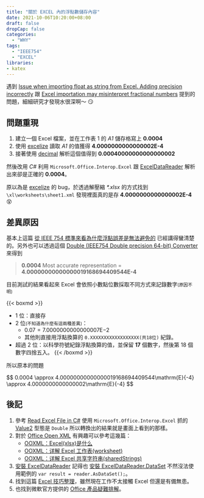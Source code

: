 ```yaml
---
title: "關於 EXCEL 內的浮點數儲存內容"
date: 2021-10-06T10:20:00+08:00
draft: false
dropCap: false
categories:
  - "WHY"
tags:
  - "IEEE754"
  - "EXCEL"
libraries:
- katex  
---
```


遇到 [Issue when importing float as string from Excel. Adding precision incorrectly](https://stackoverflow.com/questions/51025969/issue-when-importing-float-as-string-from-excel-adding-precision-incorrectly) 跟 [Excel importation may misinterpret fractional numbers](https://community.claris.com/en/s/question/0D50H00006ezK2L/excel-importation-may-misinterpret-fractional-numbers) 提到的問題，細細研究才發現水很深啊～ 😏

<!--more-->

## 問題重現

1. 建立一個 Excel 檔案，並在工作表 1 的 _A1_ 儲存格寫上 **0.0004**
2. 使用 [excelize](https://github.com/qax-os/excelize) 讀取 _A1_ 的值獲得 **4.0000000000000002E-4**
3. 接著使用 [decimal](https://github.com/shopspring/decimal) 解析這個值得到 **0.00040000000000000002**

然後改用 _C#_ 利用 `Microsoft.Office.Interop.Excel` 跟 [ExcelDataReader](https://github.com/ExcelDataReader/ExcelDataReader) 解析出來卻是正確的 **0.0004**。

原以為是 [excelize](https://github.com/qax-os/excelize) 的 bug，於透過解壓縮 _\*.xlsx_ 的方式找到 `\xl\worksheets\sheet1.xml` 發現裡面真的是存 **4.0000000000000002E-4** 😵

## 差異原因

基本上這篇 [從 IEEE 754 標準來看為什麼浮點誤差是無法避免的](https://medium.com/starbugs/see-why-floating-point-error-can-not-be-avoided-from-ieee-754-809720b32175) 已經講得蠻清楚的。另外也可以透過這個 [Double (IEEE754 Double precision 64-bit) Converter](https://www.binaryconvert.com/convert_double.html) 來得到

> **0.0004** Most accurate representation = **4.00000000000000019168694409544E-4**

目前測試的結果看起來 Excel 會依照小數點位數採取不同方式來記錄數字<small>(原因不明)</small>

{{< boxmd >}} 
- 1 位：直接存
- 2 位<small>(不知道為什麼有這兩種差異)</small>：
  + $0.07 = 7.0000000000000007\mathrm{E}{-2}$
  + 其他則直接用浮點換算的 `0.XXXXXXXXXXXXXXXXXX(共18位)` 紀錄。
- 超過 2 位：以科學符號紀錄浮點換算的值，並保留 **17** 個數字，然後第 18 個數字四捨五入。
{{< /boxmd >}}

所以原本的問題

<div>
$$
0.0004 \approx 4.00000000000000019168694409544\mathrm{E}{-4} \approx 4.0000000000000002\mathrm{E}{-4}
$$
</div>

## 後記

1. 參考 [Read Excel File in C#](https://coderwall.com/p/app3ya/read-excel-file-in-c) 使用 `Microsoft.Office.Interop.Excel` 抓的 [Value2](https://docs.microsoft.com/zh-tw/office/vba/api/excel.range.value2) 型態是 `Double` 所以轉換出的結果就是畫面上看到的那樣。
2. 對於 [Office Open XML](https://zh.wikipedia.org/wiki/Office_Open_XML) 有興趣可以參考這幾篇：
    - [OOXML：Excel(xlsx)是什么](https://insutanto.net/code-notes/2021-05/ooxml/what-is-excel-xlsx)
    - [OOXML：详解 Excel 工作表(worksheet)](https://insutanto.net/code-notes/2021-05/ooxml/what-is-excel-worksheet)
    - [OOXML：详解 Excel 共享字符串(sharedStrings)](https://insutanto.net/code-notes/2021-05/ooxml/what-is-excel-sharedstrings)
3. [安裝 ExcelDataReader](https://www.nuget.org/packages/ExcelDataReader/) 記得也 [安裝 ExcelDataReader.DataSet](https://www.nuget.org/packages/ExcelDataReader.DataSet/) 不然沒法使用範例的 `var result = reader.AsDataSet();`。
4. 找到這篇 [Excel 技巧整理](https://komotonekobox.blogspot.com/search/label/%28A-c%29Excel%E6%8A%80%E5%B7%A7)，雖然現在工作不太接觸 Excel 但還是有備無患。
5. 也找到微軟官方提供的 [Office 產品疑難排解](https://docs.microsoft.com/zh-tw/office/troubleshoot/office-client-welcome)。
